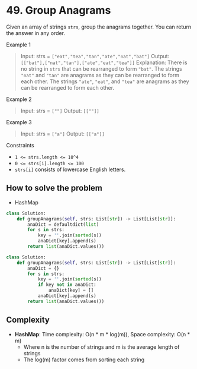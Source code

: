 # 49. Group Anagrams
<Badge type="warning" text="Medium" />[<Badge type="info" text="LeetCode" />](https://leetcode.com/problems/group-anagrams/)

Given an array of strings `strs`, group the anagrams together. You can return the answer in any order.

 

Example 1
> Input: strs = `["eat","tea","tan","ate","nat","bat"]`
> Output: `[["bat"],["nat","tan"],["ate","eat","tea"]]`
> Explanation: There is no string in `strs` that can be rearranged to form `"bat"`.
> The strings `"nat"` and `"tan"` are anagrams as they can be rearranged to form each other.
> The strings `"ate"`, `"eat"`, and `"tea"` are anagrams as they can be rearranged to form each other.

Example 2
> Input: strs = `[""]`
> Output: `[[""]]`

Example 3
> Input: strs = `["a"]`
> Output: `[["a"]]`

 

Constraints
- `1 <= strs.length <= 10^4`
- `0 <= strs[i].length <= 100`
- `strs[i]` consists of lowercase English letters.


## How to solve the problem

- HashMap

```python
class Solution:
    def groupAnagrams(self, strs: List[str]) -> List[List[str]]:
        anaDict = defaultdict(list)
        for s in strs:
            key = ''.join(sorted(s))
            anaDict[key].append(s)
        return list(anaDict.values())
```
```python
class Solution:
    def groupAnagrams(self, strs: List[str]) -> List[List[str]]:
        anaDict = {}
        for s in strs:
            key = ''.join(sorted(s))
            if key not in anaDict:
                anaDict[key] = []
            anaDict[key].append(s)
        return list(anaDict.values())
```
## Complexity
- **HashMap**: Time complexity: O(n * m * log(m)), Space complexity: O(n * m)
  - Where n is the number of strings and m is the average length of strings
  - The log(m) factor comes from sorting each string

